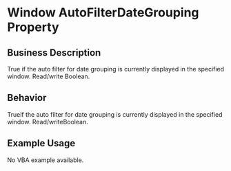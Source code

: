 # Window AutoFilterDateGrouping Property

## Business Description
True if the auto filter for date grouping is currently displayed in the specified window. Read/write Boolean.

## Behavior
Trueif the auto filter for date grouping is currently displayed in the specified window. Read/writeBoolean.

## Example Usage
No VBA example available.